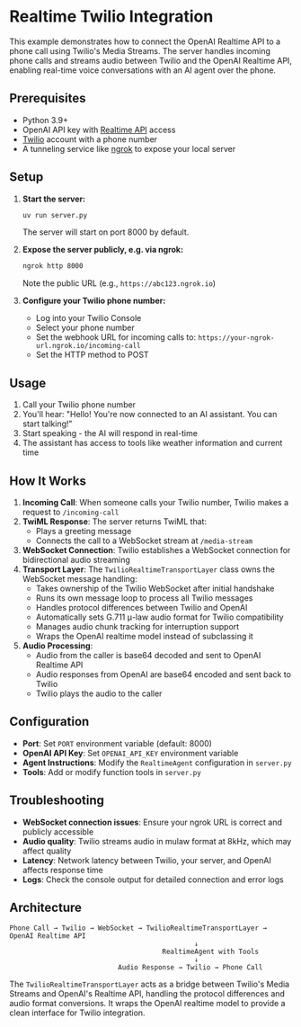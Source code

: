 # Realtime Twilio Integration

This example demonstrates how to connect the OpenAI Realtime API to a phone call using Twilio's Media Streams. The server handles incoming phone calls and streams audio between Twilio and the OpenAI Realtime API, enabling real-time voice conversations with an AI agent over the phone.

## Prerequisites

-   Python 3.9+
-   OpenAI API key with [Realtime API](https://platform.openai.com/docs/guides/realtime) access
-   [Twilio](https://www.twilio.com/docs/voice) account with a phone number
-   A tunneling service like [ngrok](https://ngrok.com/) to expose your local server

## Setup

1. **Start the server:**

    ```bash
    uv run server.py
    ```

    The server will start on port 8000 by default.

2. **Expose the server publicly, e.g. via ngrok:**

    ```bash
    ngrok http 8000
    ```

    Note the public URL (e.g., `https://abc123.ngrok.io`)

3. **Configure your Twilio phone number:**
    - Log into your Twilio Console
    - Select your phone number
    - Set the webhook URL for incoming calls to: `https://your-ngrok-url.ngrok.io/incoming-call`
    - Set the HTTP method to POST

## Usage

1. Call your Twilio phone number
2. You'll hear: "Hello! You're now connected to an AI assistant. You can start talking!"
3. Start speaking - the AI will respond in real-time
4. The assistant has access to tools like weather information and current time

## How It Works

1. **Incoming Call**: When someone calls your Twilio number, Twilio makes a request to `/incoming-call`
2. **TwiML Response**: The server returns TwiML that:
    - Plays a greeting message
    - Connects the call to a WebSocket stream at `/media-stream`
3. **WebSocket Connection**: Twilio establishes a WebSocket connection for bidirectional audio streaming
4. **Transport Layer**: The `TwilioRealtimeTransportLayer` class owns the WebSocket message handling:
    - Takes ownership of the Twilio WebSocket after initial handshake
    - Runs its own message loop to process all Twilio messages
    - Handles protocol differences between Twilio and OpenAI
    - Automatically sets G.711 μ-law audio format for Twilio compatibility
    - Manages audio chunk tracking for interruption support
    - Wraps the OpenAI realtime model instead of subclassing it
5. **Audio Processing**:
    - Audio from the caller is base64 decoded and sent to OpenAI Realtime API
    - Audio responses from OpenAI are base64 encoded and sent back to Twilio
    - Twilio plays the audio to the caller

## Configuration

-   **Port**: Set `PORT` environment variable (default: 8000)
-   **OpenAI API Key**: Set `OPENAI_API_KEY` environment variable
-   **Agent Instructions**: Modify the `RealtimeAgent` configuration in `server.py`
-   **Tools**: Add or modify function tools in `server.py`

## Troubleshooting

-   **WebSocket connection issues**: Ensure your ngrok URL is correct and publicly accessible
-   **Audio quality**: Twilio streams audio in mulaw format at 8kHz, which may affect quality
-   **Latency**: Network latency between Twilio, your server, and OpenAI affects response time
-   **Logs**: Check the console output for detailed connection and error logs

## Architecture

```
Phone Call → Twilio → WebSocket → TwilioRealtimeTransportLayer → OpenAI Realtime API
                                              ↓
                                      RealtimeAgent with Tools
                                              ↓
                           Audio Response → Twilio → Phone Call
```

The `TwilioRealtimeTransportLayer` acts as a bridge between Twilio's Media Streams and OpenAI's Realtime API, handling the protocol differences and audio format conversions. It wraps the OpenAI realtime model to provide a clean interface for Twilio integration.
